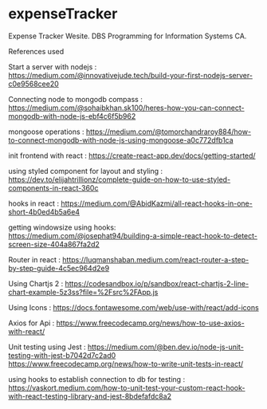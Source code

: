 # expenseTracker
Expense Tracker Wesite. DBS Programming for Information Systems CA.

References used

Start a server with nodejs : https://medium.com/@innovativejude.tech/build-your-first-nodejs-server-c0e9568cee20

Connecting node to mongodb compass : https://medium.com/@sohaibkhan.sk100/heres-how-you-can-connect-mongodb-with-node-js-ebf4c6f5b962

mongoose operations : https://medium.com/@tomorchandraroy884/how-to-connect-mongodb-with-node-js-using-mongoose-a0c772dfb1ca

init frontend with react : https://create-react-app.dev/docs/getting-started/

using styled component for layout and styling : https://dev.to/elijahtrillionz/complete-guide-on-how-to-use-styled-components-in-react-360c

hooks in react : https://medium.com/@AbidKazmi/all-react-hooks-in-one-short-4b0ed4b5a6e4

getting windowsize using hooks: https://medium.com/@josephat94/building-a-simple-react-hook-to-detect-screen-size-404a867fa2d2

Router in react : https://luqmanshaban.medium.com/react-router-a-step-by-step-guide-4c5ec964d2e9

Using Chartjs 2 : https://codesandbox.io/p/sandbox/react-chartjs-2-line-chart-example-5z3ss?file=%2Fsrc%2FApp.js

Using Icons : https://docs.fontawesome.com/web/use-with/react/add-icons

Axios for Api : https://www.freecodecamp.org/news/how-to-use-axios-with-react/

Unit testing using Jest : 
    https://medium.com/@ben.dev.io/node-js-unit-testing-with-jest-b7042d7c2ad0
    https://www.freecodecamp.org/news/how-to-write-unit-tests-in-react/

using hooks to establish connection to db for testing : https://vaskort.medium.com/how-to-unit-test-your-custom-react-hook-with-react-testing-library-and-jest-8bdefafdc8a2